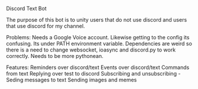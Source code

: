 Discord Text Bot

The purpose of this bot is to unity users that do not use discord and users that use discord for my channel.

Problems:
Needs a Google Voice account. Likewise getting to the config its confusing. Its under PATH environment variable.
Dependencies are weird so there is a need to change websocket, ioasync and discord.py to work correctly.
Needs to be more pythonean.

Features:
Reminders over discord/text
Events over discord/text
Commands from text
Replying over test to discord
Subscribing and unsubscribing
-Seding messages to text
Sending images and memes